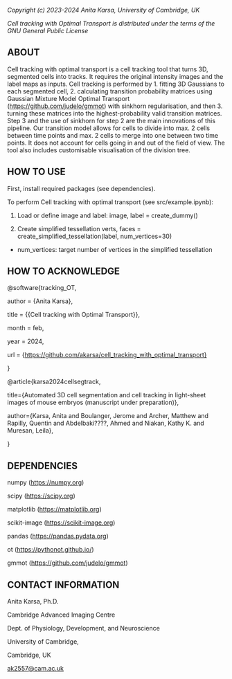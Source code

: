 *Copyright (c) 2023-2024 Anita Karsa, University of Cambridge, UK*

*Cell tracking with Optimal Transport is distributed under the terms of the GNU General Public License*

ABOUT
-------------------------------------------------------------------------------
Cell tracking with optimal transport is a cell tracking tool that turns 3D, segmented cells
into tracks. It requires the original intensity images and the label maps as inputs. Cell
tracking is performed by 1. fitting 3D Gaussians to each segmented cell, 2. calculating 
transition probability matrices using Gaussian Mixture Model Optimal Transport 
(https://github.com/judelo/gmmot) with sinkhorn regularisation, and then 3. turning these 
matrices into the highest-probability valid transition matrices. Step 3 and the use of sinkhorn 
for step 2 are the main innovations of this pipeline. Our transition model allows for cells 
to divide into max. 2 cells between time points and max. 2 cells to merge into one between 
two time points. It does not account for cells going in and out of the field of view. 
The tool also includes customisable visualisation of the division tree.     

HOW TO USE
-------------------------------------------------------------------------------
First, install required packages (see dependencies).

To perform Cell tracking with optimal transport (see src/example.ipynb):

1. Load or define image and label:
image, label = create_dummy()

2. Create simplified tessellation
verts, faces = create_simplified_tessellation(label, num_vertices=30)
* num_vertices: target number of vertices in the simplified tessellation



HOW TO ACKNOWLEDGE
-------------------------------------------------------------------------------
@software{tracking_OT,

  author       = {Anita Karsa},

  title        = {{Cell tracking with Optimal Transport}},

  month        = feb,

  year         = 2024,

  url 	       = {https://github.com/akarsa/cell_tracking_with_optimal_transport}

}

@article{karsa2024cellsegtrack,

  title={Automated 3D cell segmentation and cell tracking in light-sheet images of mouse embryos (manuscript under preparation)},

  author={Karsa, Anita and Boulanger, Jerome and Archer, Matthew and Rapilly, Quentin and Abdelbaki????, Ahmed and Niakan, Kathy K. and Muresan, Leila},

}

DEPENDENCIES
-------------------------------------------------------------------------------
numpy (https://numpy.org)

scipy (https://scipy.org)

matplotlib (https://matplotlib.org)

scikit-image (https://scikit-image.org)

pandas (https://pandas.pydata.org)

ot (https://pythonot.github.io/)

gmmot (https://github.com/judelo/gmmot)


CONTACT INFORMATION
-------------------------------------------------------------------------------
Anita Karsa, Ph.D.

Cambridge Advanced Imaging Centre

Dept. of Physiology, Development, and Neuroscience

University of Cambridge,

Cambridge, UK

ak2557@cam.ac.uk

